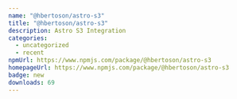 ```yaml
---
name: "@hbertoson/astro-s3"
title: "@hbertoson/astro-s3"
description: Astro S3 Integration
categories:
  - uncategorized
  - recent
npmUrl: https://www.npmjs.com/package/@hbertoson/astro-s3
homepageUrl: https://www.npmjs.com/package/@hbertoson/astro-s3
badge: new
downloads: 69
---
```

